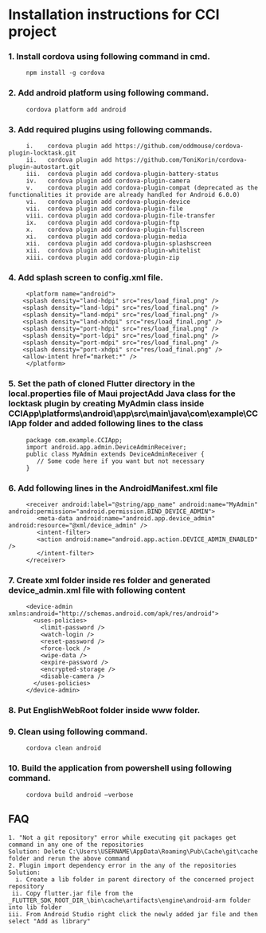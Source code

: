 # __Installation instructions for CCI project__
  ### 1. __Install cordova using following command in cmd.__
         npm install -g cordova
  ### 2. __Add android platform using following command__.
         cordova platform add android
  ### 3. __Add required plugins using following commands__.
         i.    cordova plugin add https://github.com/oddmouse/cordova-plugin-locktask.git
         ii.   cordova plugin add https://github.com/ToniKorin/cordova-plugin-autostart.git
         iii.  cordova plugin add cordova-plugin-battery-status
         iv.   cordova plugin add cordova-plugin-camera
         v.    cordova plugin add cordova-plugin-compat (deprecated as the functionalities it provide are already handled for Android 6.0.0)
         vi.   cordova plugin add cordova-plugin-device
         vii.  cordova plugin add cordova-plugin-file
         viii. cordova plugin add cordova-plugin-file-transfer
         ix.   cordova plugin add cordova-plugin-ftp
         x.    cordova plugin add cordova-plugin-fullscreen
         xi.   cordova plugin add cordova-plugin-media
         xii.  cordova plugin add cordova-plugin-splashscreen
         xii.  cordova plugin add cordova-plugin-whitelist
         xiii. cordova plugin add cordova-plugin-zip
  ### 4. __Add splash screen to config.xml file.__
         <platform name="android">
		<splash density="land-hdpi" src="res/load_final.png" />
		<splash density="land-ldpi" src="res/load_final.png" />
		<splash density="land-mdpi" src="res/load_final.png" />
		<splash density="land-xhdpi" src="res/load_final.png" />
		<splash density="port-hdpi" src="res/load_final.png" />
		<splash density="port-ldpi" src="res/load_final.png" />
		<splash density="port-mdpi" src="res/load_final.png" />
		<splash density="port-xhdpi" src="res/load_final.png" />
		<allow-intent href="market:*" />
         </platform>
  ### 5. __Set the path of cloned Flutter directory in the local.properties file of Maui projectAdd Java class for the locktask plugin by creating MyAdmin class inside CCIApp\platforms\android\app\src\main\java\com\example\CCIApp folder and added following lines to the class__
         package com.example.CCIApp;
         import android.app.admin.DeviceAdminReceiver;
         public class MyAdmin extends DeviceAdminReceiver {
            // Some code here if you want but not necessary
         }
  ### 6. __Add following lines in the AndroidManifest.xml file__
         <receiver android:label="@string/app_name" android:name="MyAdmin" android:permission="android.permission.BIND_DEVICE_ADMIN">
            <meta-data android:name="android.app.device_admin" android:resource="@xml/device_admin" />
            <intent-filter>
            <action android:name="android.app.action.DEVICE_ADMIN_ENABLED" />
            </intent-filter>
         </receiver>
  ### 7. __Create xml folder inside res folder and generated device_admin.xml file with following content__
         <device-admin xmlns:android="http://schemas.android.com/apk/res/android">
           <uses-policies>
             <limit-password />
             <watch-login />
             <reset-password />
             <force-lock />
             <wipe-data />
             <expire-password />
             <encrypted-storage />
             <disable-camera />
           </uses-policies>
         </device-admin>
  ### 8. __Put EnglishWebRoot folder inside www folder.__
  ### 9. __Clean using following command.__
         cordova clean android
  ### 10. __Build the application from powershell using following command.__
         cordova build android –verbose

## __FAQ__
	1. "Not a git repository" error while executing git packages get command in any one of the repositories
	Solution: Delete C:\Users\USERNAME\AppData\Roaming\Pub\Cache\git\cache folder and rerun the above command
	2. Plugin import dependency error in the any of the repositories
	Solution:
	  i. Create a lib folder in parent directory of the concerned project repository
	 ii. Copy flutter.jar file from the _FLUTTER_SDK_ROOT_DIR_\bin\cache\artifacts\engine\android-arm folder into lib folder
	iii. From Android Studio right click the newly added jar file and then select "Add as library"
